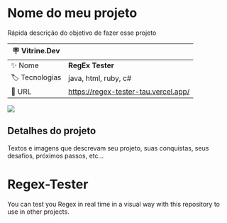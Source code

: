 # Nome do meu projeto

Rápida descrição do objetivo de fazer esse projeto

| :placard: Vitrine.Dev |     |
| -------------  | --- |
| :sparkles: Nome        | **RegEx Tester**
| :label: Tecnologias | java, html, ruby, c# 
| :rocket: URL         | https://regex-tester-tau.vercel.app/

<!-- Inserir imagem com a #vitrinedev ao final do link -->
![](https://my-logo-erikrmb.vercel.app/#vitrinedev)

## Detalhes do projeto

Textos e imagens que descrevam seu projeto, suas conquistas, seus desafios, próximos passos, etc...


# Regex-Tester
You can test you Regex in real time in a visual way with this repository to use in other projects.
